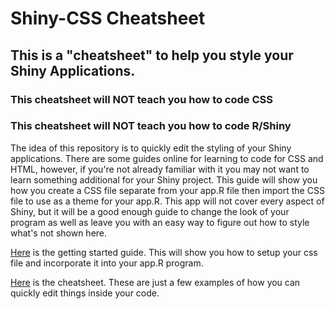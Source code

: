 # Shiny-CSS Cheatsheet
## This is a "cheatsheet" to help you style your Shiny Applications.
### This cheatsheet will NOT teach you how to code CSS
### This cheatsheet will NOT teach you how to code R/Shiny

The idea of this repository is to quickly edit the styling of your Shiny applications. There are some guides online for learning to code for CSS and HTML, however, if you're not already familiar with it you may not want to learn something additional for your Shiny project. This guide will show you how you create a CSS file separate from your app.R file then import the CSS file to use as a theme for your app.R. This app will not cover every aspect of Shiny, but it will be a good enough guide to change the look of your program as well as leave you with an easy way to figure out how to style what's not shown here. 

[Here](https://github.com/thomaskellough/Personal-Projects/blob/add-css/shiny-css-cheatsheet/Getting-started.md) is the getting started guide. This will show you how to setup your css file and incorporate it into your app.R program.

[Here](https://github.com/thomaskellough/Personal-Projects/blob/add-css/shiny-css-cheatsheet/cheatsheet.md) is the cheatsheet. These are just a few examples of how you can quickly edit things inside your code. 
